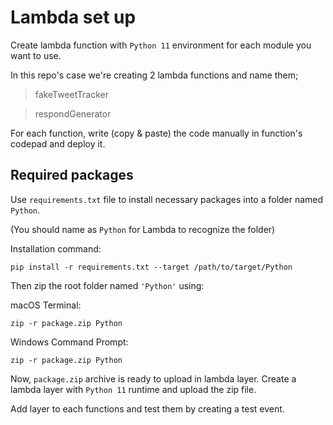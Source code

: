 # Lambda set up

Create lambda function with `Python 11` environment for each module you want to use.

In this repo's case we're creating 2 lambda functions and name them;
> fakeTweetTracker

> respondGenerator

For each function, write (copy & paste) the code manually in function's codepad and deploy it.

## Required packages

Use `requirements.txt` file to install necessary packages into a folder named `Python`.

(You should name as `Python` for Lambda to recognize the folder)

Installation command:
```
pip install -r requirements.txt --target /path/to/target/Python
```

Then zip the root folder named `'Python'` using:

macOS Terminal: 
```
zip -r package.zip Python
```

Windows Command Prompt:
```
zip -r package.zip Python
```

Now, `package.zip` archive is ready to upload in lambda layer.
Create a lambda layer with `Python 11` runtime and upload the zip file.

Add layer to each functions and test them by creating a test event.


